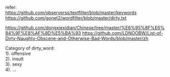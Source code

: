 refer:  
https://github.com/observerss/textfilter/blob/master/keywords  
https://github.com/gonet2/wordfilter/blob/master/dirty.txt  

https://github.com/dongxiexidian/Chinese/tree/master/%E6%95%8F%E6%84%9F%E8%AF%8D%E5%BA%93
https://github.com/LDNOOBW/List-of-Dirty-Naughty-Obscene-and-Otherwise-Bad-Words/blob/master/zh  


Category of dirty_word:  
1). offensive  
2). insult  
3). sexy  
4). ...  
 